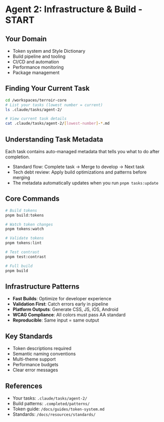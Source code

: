 # Agent 2: Infrastructure & Build - START

## Your Domain

- Token system and Style Dictionary
- Build pipeline and tooling
- CI/CD and automation
- Performance monitoring
- Package management

## Finding Your Current Task

```bash
cd /workspaces/terroir-core
# List your tasks (lowest number = current)
ls .claude/tasks/agent-2/

# View current task details
cat .claude/tasks/agent-2/[lowest-number]-*.md
```

## Understanding Task Metadata

Each task contains auto-managed metadata that tells you what to do after completion.

- Standard flow: Complete task → Merge to develop → Next task
- Tech debt review: Apply build optimizations and patterns before merging
- The metadata automatically updates when you run `pnpm tasks:update`

## Core Commands

```bash
# Build tokens
pnpm build:tokens

# Watch token changes
pnpm tokens:watch

# Validate tokens
pnpm tokens:lint

# Test contrast
pnpm test:contrast

# Full build
pnpm build
```

## Infrastructure Patterns

- **Fast Builds**: Optimize for developer experience
- **Validation First**: Catch errors early in pipeline
- **Platform Outputs**: Generate CSS, JS, iOS, Android
- **WCAG Compliance**: All colors must pass AA standard
- **Reproducible**: Same input = same output

## Key Standards

- Token descriptions required
- Semantic naming conventions
- Multi-theme support
- Performance budgets
- Clear error messages

## References

- Your tasks: `.claude/tasks/agent-2/`
- Build patterns: `.completed/patterns/`
- Token guide: `/docs/guides/token-system.md`
- Standards: `/docs/resources/standards/`

